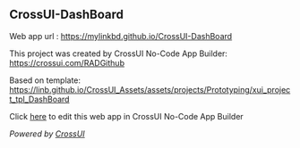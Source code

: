 ## CrossUI-DashBoard
Web app url : https://mylinkbd.github.io/CrossUI-DashBoard

This project was created by CrossUI No-Code App Builder: https://crossui.com/RADGithub

Based on template: https://linb.github.io/CrossUI_Assets/assets/projects/Prototyping/xui_project_tpl_DashBoard

Click [here](https://crossui.com/RADGithub/#!from=github&owner=mylinkbd&repo=CrossUI-DashBoard) to edit this web app in CrossUI No-Code App Builder

<i>Powered by [CrossUI](https://crossui.com)</i>
